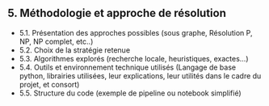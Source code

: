 ## **5. Méthodologie et approche de résolution** 

- 5.1. Présentation des approches possibles (sous graphe, Résolution P, NP, NP complet, etc..)
- 5.2. Choix de la stratégie retenue
- 5.3. Algorithmes explorés (recherche locale, heuristiques, exactes…)
- 5.4. Outils et environnement technique utilisés (Langage de base python, librairies utilisées, leur explications, leur utilités dans le cadre du projet, et consort)
- 5.5. Structure du code (exemple de pipeline ou notebook simplifié)